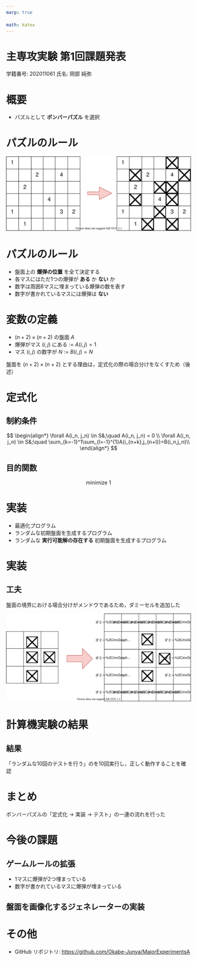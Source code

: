 ```yaml
---
marp: true

math: katex
---
```

<!-- headingDivider: 1 -->
<!-- paginate: true -->
<!-- footer: 主専攻実験第1回課題発表 -->

# 主専攻実験 第1回課題発表

学籍番号: 202011061
氏名: 岡部 純弥

# 概要

- パズルとして **ボンバーパズル** を選択

# パズルのルール

![70% center](./fig/bomber_puzzle.svg)

# パズルのルール

- 盤面上の **爆弾の位置** を全て決定する
- 各マスにはただ1つの爆弾が **ある** か **ない** か
- 数字は周囲8マスに埋まっている爆弾の数を表す
- 数字が書かれているマスには爆弾は **ない** 

# 変数の定義

- $(n+2)\times (n+2)$ の盤面 $A$
- 爆弾がマス $(i,j)$ にある := $A(i,j) = 1$ 
- マス $(i,j)$ の数字が $N$ := $B(i,j)=N$

盤面を $(n+2)\times (n+2)$ とする理由は，定式化の際の場合分けをなくすため（後述）

# 定式化

## 制約条件

$$
\begin{align*}
\forall A(i_n, j_n) \in S&;\quad A(i_n, j_n) = 0 \\
\forall A(i_n, j_n) \in S&;\quad \sum_{k=-1}^1\sum_{l=-1}^{1}A(i_{n+k},j_{n+l})=B(i_n,j_n)\\
\end{align*}
$$

## 目的関数

$$
\text{minimize}\  1
$$


# 実装

- 最適化プログラム
- ランダムな初期盤面を生成するプログラム
- ランダムな **実行可能解の存在する** 初期盤面を生成するプログラム


# 実装
## 工夫

盤面の境界における場合分けがメンドウであるため，ダミーセルを追加した

![境界のサンプル図](./fig/boundary.svg)

# 計算機実験の結果

## 結果

「ランダムな10回のテストを行う」のを10回実行し，正しく動作することを確認

# まとめ

ボンバーパズルの「定式化 -> 実装 -> テスト」の一連の流れを行った

# 今後の課題

## ゲームルールの拡張

- 1マスに爆弾が2つ埋まっている
- 数字が書かれているマスに爆弾が埋まっている

## 盤面を画像化するジェネレーターの実装

# その他

- GitHub リポジトリ: https://github.com/Okabe-Junya/MajorExperimentsA
